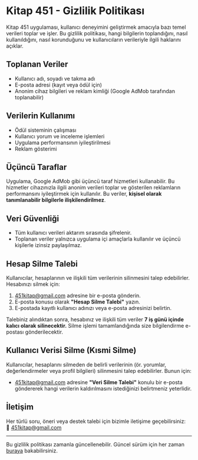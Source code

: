 # Kitap 451 - Gizlilik Politikası

Kitap 451 uygulaması, kullanıcı deneyimini geliştirmek amacıyla bazı temel verileri toplar ve işler. Bu gizlilik politikası, hangi bilgilerin toplandığını, nasıl kullanıldığını, nasıl korunduğunu ve kullanıcıların verileriyle ilgili haklarını açıklar.

## Toplanan Veriler
- Kullanıcı adı, soyadı ve takma adı
- E-posta adresi (kayıt veya ödül için)
- Anonim cihaz bilgileri ve reklam kimliği (Google AdMob tarafından toplanabilir)

## Verilerin Kullanımı
- Ödül sisteminin çalışması
- Kullanıcı yorum ve inceleme işlemleri
- Uygulama performansının iyileştirilmesi
- Reklam gösterimi

## Üçüncü Taraflar
Uygulama, Google AdMob gibi üçüncü taraf hizmetleri kullanabilir. Bu hizmetler cihazınızla ilgili anonim verileri toplar ve gösterilen reklamların performansını iyileştirmek için kullanılır. Bu veriler, **kişisel olarak tanımlanabilir bilgilerle ilişkilendirilmez**.

## Veri Güvenliği
- Tüm kullanıcı verileri aktarım sırasında şifrelenir.
- Toplanan veriler yalnızca uygulama içi amaçlarla kullanılır ve üçüncü kişilerle izinsiz paylaşılmaz.

## Hesap Silme Talebi
Kullanıcılar, hesaplarının ve ilişkili tüm verilerinin silinmesini talep edebilirler. Hesabınızı silmek için:
1. [451kitap@gmail.com](mailto:451kitap@gmail.com) adresine bir e-posta gönderin.
2. E-posta konusu olarak **"Hesap Silme Talebi"** yazın.
3. E-postada kayıtlı kullanıcı adınızı veya e-posta adresinizi belirtin.

Talebiniz alındıktan sonra, hesabınız ve ilişkili tüm veriler **7 iş günü içinde kalıcı olarak silinecektir.** Silme işlemi tamamlandığında size bilgilendirme e-postası gönderilecektir.

## Kullanıcı Verisi Silme (Kısmi Silme)
Kullanıcılar, hesaplarını silmeden de belirli verilerinin (ör. yorumlar, değerlendirmeler veya profil bilgileri) silinmesini talep edebilirler. Bunun için:
- [451kitap@gmail.com](mailto:451kitap@gmail.com) adresine **"Veri Silme Talebi"** konulu bir e-posta göndererek hangi verilerin kaldırılmasını istediğinizi belirtmeniz yeterlidir.

## İletişim
Her türlü soru, öneri veya destek talebi için bizimle iletişime geçebilirsiniz:  
📧 [451kitap@gmail.com](mailto:451kitap@gmail.com)

---

Bu gizlilik politikası zamanla güncellenebilir. Güncel sürüm için her zaman [buraya](https://451kitap.github.io/kitap451-privacy-policy/) bakabilirsiniz.
